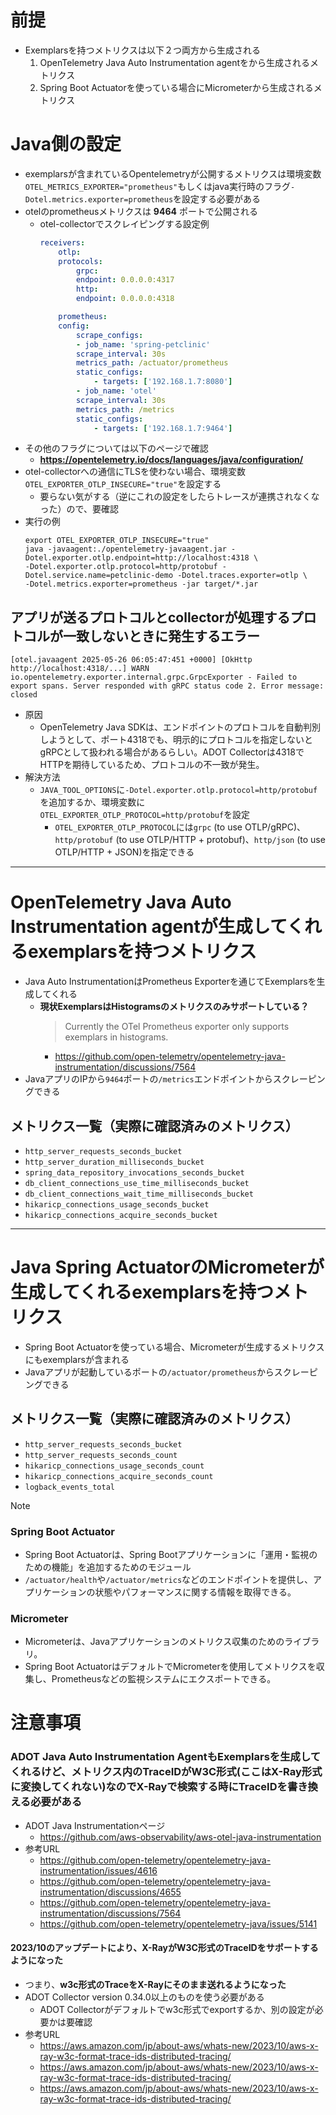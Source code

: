 # 前提
- Exemplarsを持つメトリクスは以下２つ両方から生成される
  1. OpenTelemetry Java Auto Instrumentation agentをから生成されるメトリクス
  2. Spring Boot Actuatorを使っている場合にMicrometerから生成されるメトリクス

# Java側の設定
- exemplarsが含まれているOpentelemetryが公開するメトリクスは環境変数`OTEL_METRICS_EXPORTER="prometheus"`もしくはjava実行時のフラグ`-Dotel.metrics.exporter=prometheus`を設定する必要がある
- otelのprometheusメトリクスは **9464** ポートで公開される  
  - otel-collectorでスクレイピングする設定例  
    ```yaml
    receivers:
        otlp:
        protocols:
            grpc:
            endpoint: 0.0.0.0:4317
            http:
            endpoint: 0.0.0.0:4318

        prometheus:
        config:
            scrape_configs:
            - job_name: 'spring-petclinic'
            scrape_interval: 30s
            metrics_path: /actuator/prometheus
            static_configs:
                - targets: ['192.168.1.7:8080']
            - job_name: 'otel'
            scrape_interval: 30s
            metrics_path: /metrics
            static_configs:
                - targets: ['192.168.1.7:9464']
    ```
- その他のフラグについては以下のページで確認
  - **https://opentelemetry.io/docs/languages/java/configuration/**
- otel-collectorへの通信にTLSを使わない場合、環境変数`OTEL_EXPORTER_OTLP_INSECURE="true"`を設定する
  - 要らない気がする（逆にこれの設定をしたらトレースが連携されなくなった）ので、要確認
- 実行の例  
  ```shell
  export OTEL_EXPORTER_OTLP_INSECURE="true"
  java -javaagent:./opentelemetry-javaagent.jar -Dotel.exporter.otlp.endpoint=http://localhost:4318 \
  -Dotel.exporter.otlp.protocol=http/protobuf -Dotel.service.name=petclinic-demo -Dotel.traces.exporter=otlp \
  -Dotel.metrics.exporter=prometheus -jar target/*.jar
  ```

## アプリが送るプロトコルとcollectorが処理するプロトコルが一致しないときに発生するエラー
```shell
[otel.javaagent 2025-05-26 06:05:47:451 +0000] [OkHttp http://localhost:4318/...] WARN io.opentelemetry.exporter.internal.grpc.GrpcExporter - Failed to export spans. Server responded with gRPC status code 2. Error message: closed
```
- 原因
  - OpenTelemetry Java SDKは、エンドポイントのプロトコルを自動判別しようとして、ポート4318でも、明示的にプロトコルを指定しないとgRPCとして扱われる場合があるらしい。ADOT Collectorは4318でHTTPを期待しているため、プロトコルの不一致が発生。
- 解決方法
  - `JAVA_TOOL_OPTIONS`に`-Dotel.exporter.otlp.protocol=http/protobuf`を追加するか、環境変数に`OTEL_EXPORTER_OTLP_PROTOCOL=http/protobuf`を設定
    - `OTEL_EXPORTER_OTLP_PROTOCOL`には`grpc` (to use OTLP/gRPC)、`http/protobuf` (to use OTLP/HTTP + protobuf)、`http/json` (to use OTLP/HTTP + JSON)を指定できる

---

# OpenTelemetry Java Auto Instrumentation agentが生成してくれるexemplarsを持つメトリクス
- Java Auto InstrumentationはPrometheus Exporterを通じてExemplarsを生成してくれる
  - **現状ExemplarsはHistogramsのメトリクスのみサポートしている？**  
    > Currently the OTel Prometheus exporter only supports exemplars in histograms.
    - https://github.com/open-telemetry/opentelemetry-java-instrumentation/discussions/7564
- JavaアプリのIPから`9464`ポートの`/metrics`エンドポイントからスクレーピングできる

## メトリクス一覧（実際に確認済みのメトリクス）
- `http_server_requests_seconds_bucket`
- `http_server_duration_milliseconds_bucket`
- `spring_data_repository_invocations_seconds_bucket`
- `db_client_connections_use_time_milliseconds_bucket`
- `db_client_connections_wait_time_milliseconds_bucket`
- `hikaricp_connections_usage_seconds_bucket`
- `hikaricp_connections_acquire_seconds_bucket`

---

# Java Spring ActuatorのMicrometerが生成してくれるexemplarsを持つメトリクス
- Spring Boot Actuatorを使っている場合、Micrometerが生成するメトリクスにもexemplarsが含まれる
- Javaアプリが起動しているポートの`/actuator/prometheus`からスクレーピングできる

## メトリクス一覧（実際に確認済みのメトリクス）
- `http_server_requests_seconds_bucket`
- `http_server_requests_seconds_count`
- `hikaricp_connections_usage_seconds_count`
- `hikaricp_connections_acquire_seconds_count`
- `logback_events_total`

> [!NOTE]  
> ### Spring Boot Actuator
> - Spring Boot Actuatorは、Spring Bootアプリケーションに「運用・監視のための機能」を追加するためのモジュール
> - `/actuator/health`や`/actuator/metrics`などのエンドポイントを提供し、アプリケーションの状態やパフォーマンスに関する情報を取得できる。
> ### Micrometer
> - Micrometerは、Javaアプリケーションのメトリクス収集のためのライブラリ。
> - Spring Boot ActuatorはデフォルトでMicrometerを使用してメトリクスを収集し、Prometheusなどの監視システムにエクスポートできる。

# 注意事項
### **ADOT Java Auto Instrumentation AgentもExemplarsを生成してくれるけど、メトリクス内のTraceIDがW3C形式(ここはX-Ray形式に変換してくれない)なのでX-Rayで検索する時にTraceIDを書き換える必要がある**
- ADOT Java Instrumentationページ
  - https://github.com/aws-observability/aws-otel-java-instrumentation
- 参考URL
  - https://github.com/open-telemetry/opentelemetry-java-instrumentation/issues/4616
  - https://github.com/open-telemetry/opentelemetry-java-instrumentation/discussions/4655
  - https://github.com/open-telemetry/opentelemetry-java-instrumentation/discussions/7564
  - https://github.com/open-telemetry/opentelemetry-java/issues/5141

#### **2023/10のアップデートにより、X-RayがW3C形式のTraceIDをサポートするようになった**
- つまり、**w3c形式のTraceをX-Rayにそのまま送れるようになった**
- ADOT Collector version 0.34.0以上のものを使う必要がある
  - ADOT Collectorがデフォルトでw3c形式でexportするか、別の設定が必要かは要確認
- 参考URL
  - https://aws.amazon.com/jp/about-aws/whats-new/2023/10/aws-x-ray-w3c-format-trace-ids-distributed-tracing/
  - https://aws.amazon.com/jp/about-aws/whats-new/2023/10/aws-x-ray-w3c-format-trace-ids-distributed-tracing/
  - https://aws.amazon.com/jp/about-aws/whats-new/2023/10/aws-x-ray-w3c-format-trace-ids-distributed-tracing/
